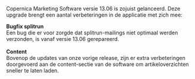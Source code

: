 Copernica Marketing Software versie 13.06 is zojuist gelanceerd. Deze
upgrade brengt een aantal verbeteringen in de applicatie met zich mee: 

**Bugfix splitrun**\
Een bug die er voor zorgde dat splitrun-mailings niet optimaal werden
verzonden, is vanaf versie 13.06 gerepareerd.\
\
**Content**\
Bovenop de updates van onze vorige release, zijn er extra verbeteringen
doorgevoerd aan de content-sectie van de software om artikeloverzichten
sneller te laten laden. 
